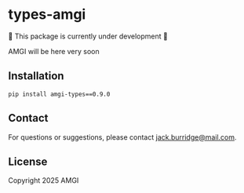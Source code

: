 # types-amgi

:construction: This package is currently under development :construction:

AMGI will be here very soon

## Installation

```
pip install amgi-types==0.9.0
```

## Contact

For questions or suggestions, please contact [jack.burridge@mail.com](mailto:jack.burridge@mail.com).

## License

Copyright 2025 AMGI
